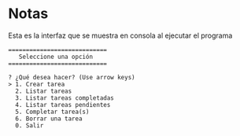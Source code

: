 # Notas

Esta es la interfaz que se muestra en consola al ejecutar el programa

```
============================
   Seleccione una opción
============================

? ¿Qué desea hacer? (Use arrow keys)
> 1. Crear tarea
  2. Listar tareas
  3. Listar tareas completadas
  4. Listar tareas pendientes
  5. Completar tarea(s)
  6. Borrar una tarea
  0. Salir 

  ```